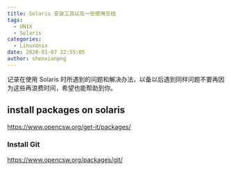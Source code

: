 ```yaml
---
title: Solaris 安装工具以及一些使用总结
tags:
  - UNIX
  - Solaris
categories:
  - LinuxUnix
date: 2020-01-07 22:55:05
author: shenxianpng
---
```


记录在使用 Solaris 时所遇到的问题和解决办法，以备以后遇到同样问题不要再因为这些再浪费时间，希望也能帮助到你。

<!-- more -->

## install packages on solaris

https://www.opencsw.org/get-it/packages/

### Install Git

https://www.opencsw.org/packages/git/
